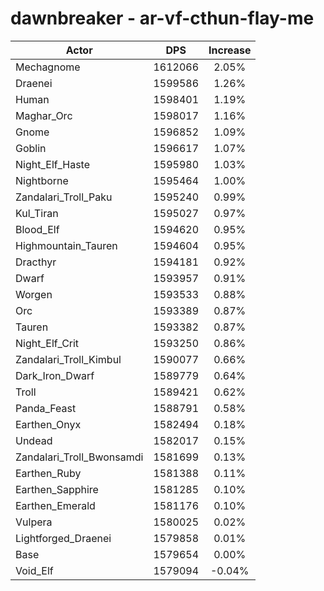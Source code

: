 # dawnbreaker - ar-vf-cthun-flay-me
| Actor | DPS | Increase |
|---|:---:|:---:|
|Mechagnome|1612066|2.05%|
|Draenei|1599586|1.26%|
|Human|1598401|1.19%|
|Maghar_Orc|1598017|1.16%|
|Gnome|1596852|1.09%|
|Goblin|1596617|1.07%|
|Night_Elf_Haste|1595980|1.03%|
|Nightborne|1595464|1.00%|
|Zandalari_Troll_Paku|1595240|0.99%|
|Kul_Tiran|1595027|0.97%|
|Blood_Elf|1594620|0.95%|
|Highmountain_Tauren|1594604|0.95%|
|Dracthyr|1594181|0.92%|
|Dwarf|1593957|0.91%|
|Worgen|1593533|0.88%|
|Orc|1593389|0.87%|
|Tauren|1593382|0.87%|
|Night_Elf_Crit|1593250|0.86%|
|Zandalari_Troll_Kimbul|1590077|0.66%|
|Dark_Iron_Dwarf|1589779|0.64%|
|Troll|1589421|0.62%|
|Panda_Feast|1588791|0.58%|
|Earthen_Onyx|1582494|0.18%|
|Undead|1582017|0.15%|
|Zandalari_Troll_Bwonsamdi|1581699|0.13%|
|Earthen_Ruby|1581388|0.11%|
|Earthen_Sapphire|1581285|0.10%|
|Earthen_Emerald|1581176|0.10%|
|Vulpera|1580025|0.02%|
|Lightforged_Draenei|1579858|0.01%|
|Base|1579654|0.00%|
|Void_Elf|1579094|-0.04%|
